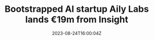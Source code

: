 ---
external: true
url: https://sifted.eu/articles/bootstrapped-aily-labs-insight
title: Bootstrapped AI startup Aily Labs lands €19m from Insight
description: The company has been profitable since its first year of operating, and now plans to bolster its team of generative AI specialists
date: 2023-08-24T16:00:04Z
icon: https://www.google.com/s2/favicons?domain=sifted.eu&sz=32
source: Sifted
---